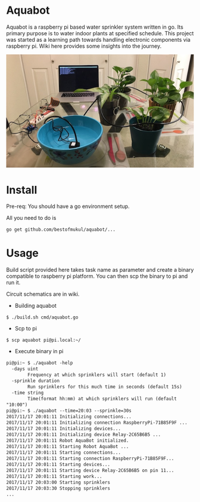# Aquabot

Aquabot is a raspberry pi based water sprinkler system written in go. Its primary purpose is to water indoor plants at specified schedule. This project was started as a learning path towards handling electronic components via raspberry pi.
Wiki here provides some insights into the journey.

![](images/Aquabot-assembled.jpeg?raw=true "Aquabot assembled image")

# Install
Pre-req: You should have a go environment setup. 

All you need to do is
```
go get github.com/bestofmukul/aquabot/...
```

# Usage
Build script provided here takes task name as parameter and create a binary compatible to raspberry pi platform. You can then scp the binary to pi and run it.

Circuit schematics are in wiki.

* Building aquabot
```
$ ./build.sh cmd/aquabot.go
```

* Scp to pi
```
$ scp aquabot pi@pi.local:~/
```

* Execute binary in pi
```
pi@pi:~ $ ./aquabot -help
  -days uint
        Frequency at which sprinklers will start (default 1)
  -sprinkle duration
        Run sprinklers for this much time in seconds (default 15s)
  -time string
        Time(format hh:mm) at which sprinklers will run (default "10:00")
pi@pi:~ $ ./aquabot --time=20:03 --sprinkle=30s
2017/11/17 20:01:11 Initializing connections...
2017/11/17 20:01:11 Initializing connection RaspberryPi-71B85F9F ...
2017/11/17 20:01:11 Initializing devices...
2017/11/17 20:01:11 Initializing device Relay-2C65B6B5 ...
2017/11/17 20:01:11 Robot AquaBot initialized.
2017/11/17 20:01:11 Starting Robot AquaBot ...
2017/11/17 20:01:11 Starting connections...
2017/11/17 20:01:11 Starting connection RaspberryPi-71B85F9F...
2017/11/17 20:01:11 Starting devices...
2017/11/17 20:01:11 Starting device Relay-2C65B6B5 on pin 11...
2017/11/17 20:01:11 Starting work...
2017/11/17 20:03:00 Starting sprinklers
2017/11/17 20:03:30 Stopping sprinklers
...
```